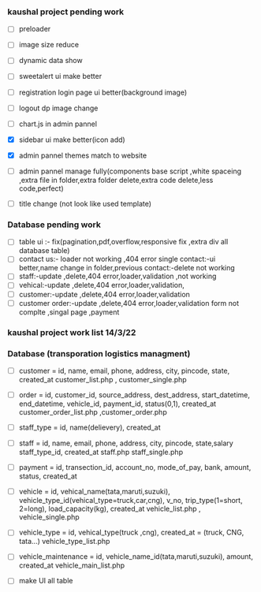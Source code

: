 ### kaushal project pending work

- [ ]  preloader
- [ ]  image size reduce
- [ ]  dynamic data show
- [ ]  sweetalert ui make better
- [ ]  registration login page ui better(background image)
- [ ]  logout dp image change
- [ ]  chart.js in admin pannel
- [X]  sidebar ui make better(icon add)
- [X]  admin pannel themes match to website
- [ ]  admin pannel manage fully(components base script ,white spaceing ,extra file in folder,extra folder delete,extra code delete,less code,perfect)
- [ ]  title change (not look like used template)


### Database pending work

- [ ]  table ui :- fix(pagination,pdf,overflow,responsive fix ,extra div all database table)
- [ ]  contact us:- loader not working ,404 error single contact:-ui better,name change in folder,previous contact:-delete not working 
- [ ]  staff:-update ,delete,404 error,loader,validation ,not working 
- [ ]  vehical:-update ,delete,404 error,loader,validation, 
- [ ]  customer:-update ,delete,404 error,loader,validation
- [ ]  customer order:-update ,delete,404 error,loader,validation form not complte ,singal page ,payment

### kaushal project work list 14/3/22
### Database (transporation logistics managment)

<!-- customer -->

- [ ] customer = id, name, email, phone, address, city, pincode, state, created_at
      customer_list.php , customer_single.php

- [ ] order = id, customer_id, source_address, dest_address, start_datetime, end_datetime, vehicle_id, payment_id, status(0,1), created_at
      customer_order_list.php ,customer_order.php

<!-- employee -->

- [ ] staff_type = id, name(delievery), created_at
- [ ] staff = id, name, email, phone, address, city, pincode, state,salary staff_type_id, created_at
      staff.php staff_single.php

- [ ] payment = id, transection_id, account_no, mode_of_pay, bank, amount, status, created_at

<!-- vehicle -->

- [ ] vehicle = id, vehical_name(tata,maruti,suzuki), vehicle_type_id(vehical_type=truck,car,cng), v_no, trip_type(1=short, 2=long), load_capacity(kg), created_at
      vehicle_list.php , vehicle_single.php

- [ ] vehicle_type = id, vehical_type(truck ,cng), created_at = (truck, CNG, tata...)
      vehicle_type_list.php

- [ ] vehicle_maintenance = id, vehicle_name_id(tata,maruti,suzuki), amount, created_at
      vehicle_main_list.php

- [ ] make UI all table
